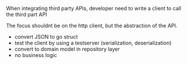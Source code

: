 When integrating third party APIs, developer need to write a client to call the third part API 

The focus shouldnt be on the http client, but the abstraction of the API.

- convert JSON to go struct
- test the client by using a testserver (serialization, deserialization)
- convert to domain model in repository layer
- no business logic
